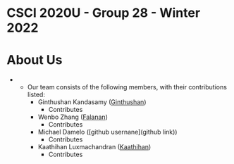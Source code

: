 # CSCI 2020U - Group 28 - Winter 2022



# About Us

- - Our team consists of the following members, with their contributions listed:
    - Ginthushan Kandasamy ([Ginthushan](https://github.com/Ginthushan))
      - Contributes
    - Wenbo Zhang ([Falanan](https://github.com/Falanan))
      - Contributes
    - Michael Damelo ([github usernane](github link))
      - Contributes
    - Kaathihan Luxmachandran ([Kaathihan](https://github.com/Kaathihan))
      - Contributes

